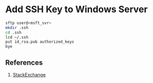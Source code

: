 # Add SSH Key to Windows Server

```bash
sftp user@<msft_svr>
mkdir .ssh
cd .ssh
lcd ~/.ssh
put id_rsa.pub authorized_keys
bye
```

## References

1. [StackExchange](https://superuser.com/questions/1451241/command-to-copy-client-public-key-to-windows-openssh-sftp-ssh-server-authorized)
